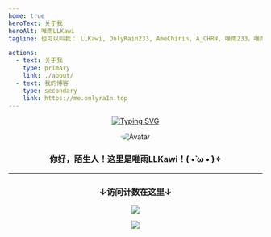 ```yaml
---
home: true
heroText: 关于我
heroAlt: 唯雨LLKawi
tagline: 也可以叫我： LLKawi, OnlyRain233, AmeChirin, A_CHRN, 唯雨233，唯雨千凛

actions:
  - text: 关于我
    type: primary
    link: ./about/
  - text: 我的博客
    type: secondary
    link: https://me.onlyra1n.top
---
```


<p style="text-align: center">
<a href="https://git.io/typing-svg"><img src="https://readme-typing-svg.demolab.com?pause=1000&width=450&center=true&lines=Hello+there!+This+is+OnlyRain233!%3B%E3%81%A1%E3%82%8A%E3%82%93%E3%81%A1%E3%82%83%E3%82%93%E3%81%AF%E3%81%A8%E3%81%A6%E3%82%82%E5%8F%AF%E6%84%9B%E3%81%84%E3%81%A7%E3%81%99%EF%BC%81" alt="Typing SVG" /></a>
</p>

<div style="text-align: center">
<img src="https://cravatar.cn/avatar/949b4b017cd9c5b03ec65cfc715c17ec?s=250" alt="Avatar" style="border-radius: 50%">
<h3>你好，陌生人！这里是唯雨LLKawi！( •̀ ω •́ )✧</h3>
</div>

---

<div style="text-align: center;">
    <h3>↓访问计数在这里↓</h3>
    <img src="https://moe-counter.glitch.me/get/@6475578645547358?theme=moebooru">
    <p>
        <a href="https://icp.gov.moe/?keyword=20236040" target="_blank" rel="nofollow">
        <img src="https://me.onlyra1n.top/assets/img/moe.svg">
        </a>
    </p>
</div>
